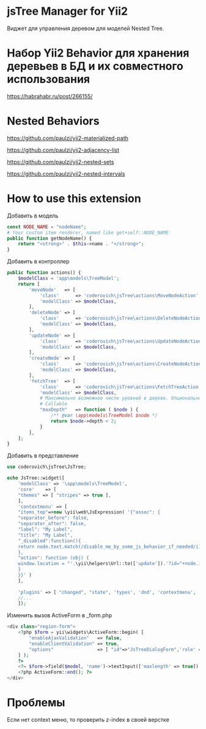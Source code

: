 # jsTree Manager for Yii2
Виджет для управления деревом для моделей Nested Tree.

Набор Yii2 Behavior для хранения деревьев в БД и их совместного использования
===
https://habrahabr.ru/post/266155/

Nested Behaviors
===
https://github.com/paulzi/yii2-materialized-path

https://github.com/paulzi/yii2-adjacency-list

https://github.com/paulzi/yii2-nested-sets

https://github.com/paulzi/yii2-nested-intervals

How to use this extension
==

Добавить в модель
```php
const NODE_NAME = "nodeName";
# Your custom item renderer, named like get+self::NODE_NAME
public function getNodeName() {
    return "<strong>" . $this->name . "</strong>";
}
```

Добавить в контроллер
```php
public function actions() {
    $modelClass = 'app\models\TreeModel';
    return [
        'moveNode'   => [
            'class'      => 'coderovich\jsTree\actions\MoveNodeAction',
            'modelClass' => $modelClass,
        ],
        'deleteNode' => [
            'class'      => 'coderovich\jsTree\actions\DeleteNodeAction',
            'modelClass' => $modelClass,
        ],
        'updateNode' => [
            'class'      => 'coderovich\jsTree\actions\UpdateNodeAction',
            'modelClass' => $modelClass,
        ],
        'createNode' => [
            'class'      => 'coderovich\jsTree\actions\CreateNodeAction',
            'modelClass' => $modelClass,
        ],
        'fetchTree'  => [
            'class'      => 'coderovich\jsTree\actions\FetchTreeAction',
            'modelClass' => $modelClass,
            # Максимально возможное число уровней в дереве. Опционально.
            # Callable  
            "maxDepth"   => function ( $node ) {
                /** @var \app\models\TreeModel $node */
                return $node->depth < 2;
            }
        ],
    ];
}
```

Добавить в представление
```php
use coderovich\jsTree\JsTree;

echo JsTree::widget([
    'modelClass' => '\app\models\TreeModel',
    'core'    => [
    "themes" => [ "stripes" => true ],
    ],
    'contextmenu' => [
    "items_top"=>new \yii\web\JsExpression( '{"assoc": {
    "separator_before": false,
    "separator_after": false,
    "label": "My Label",
    "title": "My Label",
    "_disabled":function(){
    return node.text.match(/disable_me_by_some_js_behavior_if_needed/i);
    },
    "action": function (obj) {
    window.location = "'.\yii\helpers\Url::to(['update']).'?id="+node.id
    }
    }}' )
    ],
    
    'plugins' => [ "changed", "state", 'types', 'dnd', 'contextmenu', 'sort' ,'wholerow'],
    //...
    ]); 
```

Изменить вызов ActiveForm в _form.php
```php
<div class="region-form">
	<?php $form = yii\widgets\ActiveForm::begin( [
		"enableAjaxValidation"   => false,
		"enableClientValidation" => true,
		"options"                => [ "id"=>"JsTreeDialogForm",'role' => "form" ]
	] );
	?>
    <?= $form->field($model, 'name')->textInput(['maxlength' => true]) ?>
    <?php ActiveForm::end(); ?>
</div>
```

Проблемы
===
Если нет context меню, то проверить z-index в своей верстке 

